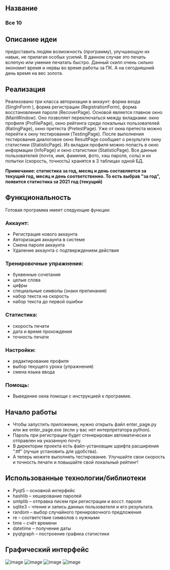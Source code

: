 ## Название
### Все 10
## Описание идеи
предоставить людям возможность (программу), улучшающую их навык, не прилагая особых усилий. В данном случае это печать вслепую или умение печатать быстро. Данный скилл очень сильно экономит время и нервы во время работы за ПК. А на сегодняшний день время на вес золота.

## Реализация
Реализовано три класса авторизации в аккаунт: форма входа (SingInForm
), форма регистрации (RegistrationForm), форма восстановления пароля (RecoverPage). Основой является главное окно (MainWindow). Оно позволяет переключаться между вкладками: окно профиля (ProfilePage), окно рейтинга среди локальных пользователей (RatingPage), окно претеста (PretestPage). Уже от окна претеста можно перейти к окну тестирования (TestingPage). После выполнения тестирования диалоговое окно ResultPage сообщает о результате окну статистики (StatisticPage). Из вкладки профиля можно попасть в окно информации (InfoPage) и окно статистики (StatisticPage).
Все данные пользователей (почта, имя, фамилия, фото, хэш пароля, соль) и их попытки (скорость, точность) хранятся в 3 таблицах одной БД.

**Примечание: статистика за год, месяц и день составляется за текущий год, месяц и день соответственно. То есть выбрав "за год", появится статистика за 2021 год (текущий)**

## Функциональность

Готовая программа имеет следующие функции:

### Аккаунт:
  -	Регистрация нового аккаунта
  -	Авторизация аккаунта в системе
  -	Смена пароля аккаунта
  -	Удаление аккаунта с подтверждением действия

### Тренировочные упражнения:
  -	буквенные сочетания
  -	целые слова
  -	цифры
  -	специальные символы (знаки препинания)
  -	набор текста на скорость
  -	набор текста до первой ошибки

### Статистика:
-	скорость печати
- дата и время прохождения
-	точность печати

### Настройки:
-	редактирование профиля
-	выбор текущего урока (упражнения)
-	смена языка ввода
### Помощь:
-	Выведение окна помощи с инструкцией к программе.

## Начало работы
+ Чтобы запустить приложение, нужно открыть файл enter_page.py или же enter_page.exe
 (если у вас нет интерпретатора python).
+ Пароль при регистрации будет сгенерирован автоматически и отправлен на указанную почту.
+ В директории проекта есть файл-установщик шрифта расширения “.ttf” (лучше установить для удобства).
+ А теперь можете выполнять тестирование. Улучшайте свои скорость и точность печати и повышайте свой локальный рейтинг!

## Использованные технологии/библиотеки
+ Pyqt5 – основной интерфейс
+ hashlib – хеширование паролей
+ smtplib – отправка писем при регистрации и восст. пароля
+	sqlite3 – чтение и запись данных пользователя и его результата.
+	random – выбор случайного тренировочного предложения
+	re – соответствие символов с нужными
+	time – счёт времени
+	datetime – получение даты
+	pyqtgraph – построение графика статистики

 ## Графический интерфейс
![image](https://user-images.githubusercontent.com/74973350/226669051-7127f318-d0c6-4861-90b8-baa3ee85be31.png)
![image](https://user-images.githubusercontent.com/74973350/226669071-729b05b4-7965-4cfe-8246-dc4ebf5a5795.png)
![image](https://user-images.githubusercontent.com/74973350/226669090-e296d54d-b246-425b-b645-aa6c483c38e3.png)
![image](https://user-images.githubusercontent.com/74973350/226669103-cb944221-bcb3-4bbc-830c-91853d3b1e47.png)

 
